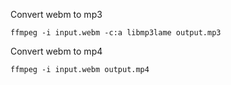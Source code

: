 Convert webm to mp3

    ffmpeg -i input.webm -c:a libmp3lame output.mp3

Convert webm to mp4

    ffmpeg -i input.webm output.mp4
